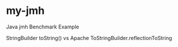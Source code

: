 # my-jmh
Java jmh Benchmark Example

StringBuilder toString() vs Apache ToStringBuilder.reflectionToString

